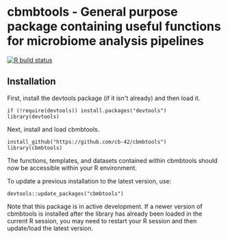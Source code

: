 # cbmbtools - General purpose package containing useful functions for microbiome analysis pipelines
[![R build status](https://github.com/cb-42/cbmbtools/workflows/R-CMD-check/badge.svg)](https://github.com/cb42/cbmbtools/aactions)

## Installation
First, install the devtools package (if it isn't already) and then load it.  
```
if (!require(devtools)) install.packages("devtools")
library(devtools)
```
Next, install and load cbmbtools.  
```
install_github("https://github.com/cb-42/cbmbtools")  
library(cbmbtools)
```
The functions, templates, and datasets contained within cbmbtools should now be accessible within your R environment.  

To update a previous installation to the latest version, use:
```
devtools::update_packages("cbmbtools")
```

Note that this package is in active development. If a newer version of cbmbtools is installed after the library has already been loaded in the current R session, you may need to restart your R session and then update/load the latest version.  


